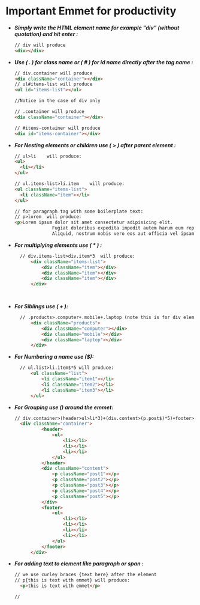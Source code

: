 # Important Emmet for productivity

* ***Simply write the HTML element name for example "div" (without quotation) and hit enter :***
  ```html
  // div will produce
  <div></div>
  ```

* ***Use ( . ) for class name or ( # ) for id name directly after the tag name :***
  
  ```html
  // div.container will produce
  <div className="container"></div>
  // ul#items-list will produce
  <ul id="items-list"></ul>

  //Notice in the case of div only

  // .container will produce
  <div className="container"></div>

  // #items-container will produce
  <div id="items-container"></div>
  ```



* ***For Nesting elements or children use ( > ) after parent element :***
  ```html
  // ul>li    will produce:
  <ul>
    <li></li>
  </ul>

  // ul.items-list>li.item    will produce:
  <ul className="items-list">
    <li className="item"></li>
  </ul>

  // for paragraph tag with some boilerplate text:
  // p>lorem  will produce:
  <p>Lorem ipsum dolor sit amet consectetur adipisicing elit.
                Fugiat doloribus expedita impedit autem harum eum repellat debitis.
                Aliquid, nostrum nobis vero eos aut officia vel ipsam architecto unde rem asperiores.</p>

    ```
* ***For multiplying elements use ( * ) :***
  ```html
    // div.items-list>div.item*3  will produce:
        <div className="items-list">
            <div className="item"></div>
            <div className="item"></div>
            <div className="item"></div>
        </div>

    

  ```
* ***For Siblings use ( + ):***
  ```html
    // .products>.computer+.mobile+.laptop (note this is for div element only) will produce:
        <div className="products">
            <div className="computer"></div>
            <div className="mobile"></div>
            <div className="laptop"></div>
        </div>
  ```

* ***For Numbering a name use ($):***
  ```html
    // ul.list>li.item$*5 will produce:
        <ul className="list">
            <li className="item1"></li>
            <li className="item2"></li>
            <li className="item3"></li>
        </ul>

  ```

* ***For Grouping use () around the emmet:***
  ```html
  // div.container>(header>ul>li*3)+(div.content>(p.post$)*5)+footer>ul>li*4  will produce:
    <div className="container">
            <header>
                <ul>
                    <li></li>
                    <li></li>
                    <li></li>
                </ul>
            </header>
            <div className="content">
                <p className="post1"></p>
                <p className="post2"></p>
                <p className="post3"></p>
                <p className="post4"></p>
                <p className="post5"></p>
            </div>
            <footer>
                <ul>
                    <li></li>
                    <li></li>
                    <li></li>
                    <li></li>
                </ul>
            </footer>
        </div>
  ```

* ***For adding text to element like paragraph or span :***
  ```html
  // we use curley braces {text here} after the element
  // p{this is text with emmet} will produce:
    <p>this is text with emmet</p>

  // 

  ```
  


